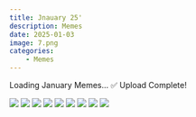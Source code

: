 ```yaml
---
title: Jnauary 25'
description: Memes
date: 2025-01-03
image: 7.png
categories:
    - Memes
---
```


Loading January Memes... ✅ Upload Complete!

![](1.png) ![](2.png) ![](3.png) ![](4.png) ![](5.png) ![](6.png) ![](7.png) ![](8.png) ![](9.png)






